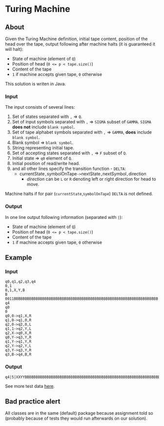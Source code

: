 # Turing Machine

## About

Given the Turing Machine definition, initial tape content, position of the head over the tape, output following after machine halts (it is guaranteed it will halt):

* State of machine (element of `Q`)
* Position of head (`0 <= p < tape.size()`)
* Content of the tape
* `1` if machine accepts given tape, `0` otherwise

This solution is writen in Java.

### Input

The input consists of several lines:

1. Set of states separated with `,` => `Q`.
2. Set of input symbols separated with `,` => `SIGMA` subset of `GAMMA`. `SIGMA` **does not** include `blank symbol`.
3. Set of tape alphabet symbols separated with `,` => `GAMMA`, **does** include `blank symbol`.
4. Blank symbol => `blank symbol`.
5. String representing initial tape.
6. Set of accepting states separated with `,` => `F` subset of `Q`.
7. Initial state => `q0` element of `Q`.
8. Initial position of read/write head.
9. and all other lines specify the transition function - `DELTA`:
	* currentState`,`symbolOnTape`->`nextState`,`nextSymbol`,`direction
		* _direction_ can be `L` or `R` denoting left or right direction for head to move.

Machine halts if for pair (`currentState`,`symbolOnTape`) `DELTA` is not defined.

### Output

In one line output following information (separated with `|`):

* State of machine (element of `Q`)
* Position of head (`0 <= p < tape.size()`)
* Content of the tape
* `1` if machine accepts given tape, `0` otherwise

## Example

### Input

	q0,q1,q2,q3,q4
	0,1
	0,1,X,Y,B
	B
	0011BBBBBBBBBBBBBBBBBBBBBBBBBBBBBBBBBBBBBBBBBBBBBBBBBBBBBBBBBBBBBBBBBB
	q4
	q0
	0
	q0,0->q1,X,R
	q1,0->q1,0,R
	q2,0->q2,0,L
	q1,1->q2,Y,L
	q2,X->q0,X,R
	q0,Y->q3,Y,R
	q1,Y->q1,Y,R
	q2,Y->q2,Y,L
	q3,Y->q3,Y,R
	q3,B->q4,B,R

### Output

	q4|5|XXYYBBBBBBBBBBBBBBBBBBBBBBBBBBBBBBBBBBBBBBBBBBBBBBBBBBBBBBBBBBBBBBBBBB|1

See more test data [here](https://github.com/hermanzdosilovic/utr/tree/master/lab-5/test/SimTC).

## Bad practice alert

All classes are in the same (default) package because assignment told so (probably because of tests they would run afterwards on our solution).

